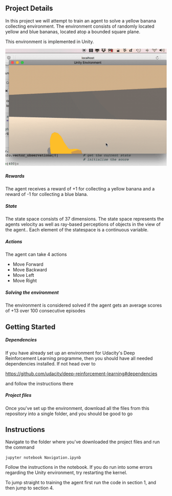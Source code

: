 ## Project Details

In this project we will attempt to train an agent to solve a yellow banana collecting environment. The environment consists of randomly located yellow and blue bananas, located atop a bounded square plane.

This environment is implemented in Unity.

![agent animation](agent_behavior.gif)

##### Rewards
The agent receives a reward of +1 for collecting a yellow banana and a reward of -1 for collecting a blue blana. 

##### State
The state space consists of 37 dimensions. The state space represents the agents velocity as well as ray-based perceptions of objects in the view of the agent.. Each element of the statespace is a continuous variable.

##### Actions
The agent can take 4 actions
* Move Forward
* Move Backward
* Move Left
* Move Right

##### Solving the environment
The environment is considered solved if the agent gets an average scores of +13 over 100 consecutive episodes

## Getting Started

##### Dependencies
If you have already set up an environment for Udacity's Deep Reinforcement Learning programme, then you should have all needed dependencies installed. If not head over to 

https://github.com/udacity/deep-reinforcement-learning#dependencies

and follow the instructions there

##### Project files
Once you've set up the environment, download all the files from this repository into a single folder, and you should be good to go

## Instructions

Navigate to the folder where you've downloaded the project files and run the command

`jupyter notebook Navigation.ipynb`

Follow the instructions in the notebook. If you do run into some errors regarding the Unity environment, try restarting the kernel.

To jump straight to training the agent first run the code in section 1, and then jump to section 4.

